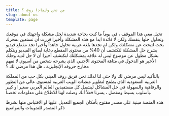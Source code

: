 ```yaml
---
title: من نحن ولماذا روف ؟
slug: about-us
template: page
---
```


تخيل معي هذا الموقف ، في يوماً ما كنت بحاجة شديدة لحل مشكلة واجهتك في موقعك وتحاول حلها بنفسك ولكن لا فائدة ابدا مع هذه المشكلة وأخيرا قررت ان تستعين بمحرك بحث لتبحث عن مشكلتك ولكن لم تجدها بلغة عربية تحاول جاهداً وأخيرا تجد مقطع فيديو يشرح حل المشكلة لتكتشف أن 40% من محتوى المقطع دعاية لصانع الفيديو ويتكلم بشكل مطول عن موضوع ليس له علاقه بمشكلتك لتكتشف أخيرا أن لا حل لديه وحلك الأخير هو الدخول في متاهة المحتوى الأجنبي الذي يشرحه شخص من آسيوي لا تفهم مخارج حروفه الإنجليزية ، هل هذا مرضي لك ؟

بالتأكيد ليس مرضي لك ولا حتى لنا لذلك نحن فريق روف المبني بكل حب من المملكة العربية السعودية الذي يطمح لتطوير منصات الويب العربية لمستوى عالي من التطور والرفاهية والسهولة في حل المشاكل ليشمل كل مستفيدين العالم العربي صغير او كبير بأسلوب بسيط ومفصل ، يسرنا فعلاً أنك وصلت لهنا للاطلاع على معلومات تخصنا.

هذه المنصة مبنية على مصدر مفتوح بأمكان الجميع التعديل عليها او الاقتباس منها بشرط ذكر المصدر للتدوينات والمواضيع
